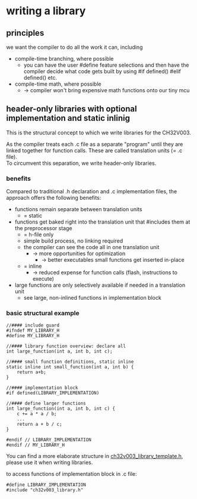 # writing a library

## principles
we want the compiler to do all the work it can, including
*	compile-time branching, where possible
	*	you can have the user #define feature selections and then have the compiler decide what code gets built by using #if defined() #elif defined() etc.
*	compile-time math, where possible
	*	-> compiler won't bring expensive math functions onto our tiny mcu

## header-only libraries with optional implementation and static inlinig
This is the structural concept to which we write libraries for the CH32V003.  

As the compiler treats each .c file as a separate "program" until they are linked together for function calls. These are called translation units (= .c file).  
To circumvent this separation, we write header-only libraries.

### benefits
Compared to traditional .h declaration and .c implementation files, the approach offers the following benefits:
*	functions remain separate between translation units
	*	= static
*	functions get baked right into the translation unit that #includes them at the preprocessor stage
	*	= h-file only
    *   simple build process, no linking required
    *   the compiler can see the code all in one translation unit
        *   -> more opportunities for optimization
            *   -> better executables
    small functions get inserted in-place
	*	= inline
        *	-> reduced expense for function calls (flash, instructions to execute)
*	large functions are only selectively available if needed in a translation unit
	*	see large, non-inlined functions in implementation block

### basic structural example
```
//#### include guard
#ifndef MY_LIBRARY_H
#define MY_LIBRARY_H

//#### library function overview: declare all
int large_function(int a, int b, int c);

//#### small function definitions, static inline
static inline int small_function(int a, int b) {
	return a+b;
}

//#### implementation block
#if defined(LIBRARY_IMPLEMENTATION)

//#### define larger functions
int large_function(int a, int b, int c) {
	c += a * a / b;
	...
    return a + b / c;
}

#endif // LIBRARY_IMPLEMENTATION
#endif // MY_LIBRARY_H
```
You can find a more elaborate structure in [ch32v003_library_template.h](https://github.com/recallmenot/ch32v003fun_wildwest/blob/main/contribute/templates/ch32v003_library.h), please use it when writing libraries.

to access functions of implementation block in .c file:
```
#define LIBRARY_IMPLEMENTATION
#include "ch32v003_library.h"
```
